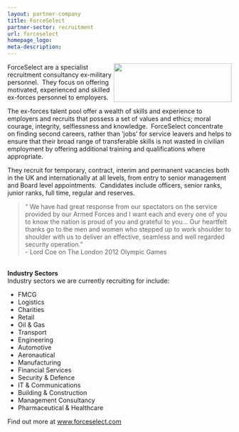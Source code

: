 ```yaml
---
layout: partner-company
title: ForceSelect
partner-sector: recruitment
url: forceselect
homepage_logo:
meta-description:
---
```


<p><img alt="" src="//images-investessex.firebaseapp.com/uploads/general/Job_Sign_2.png" style="float:right; height:87px; width:265px" />ForceSelect are a specialist recruitment consultancy ex-military personnel.&nbsp; They focus on offering motivated, experienced and skilled ex-forces personnel to employers.</p><p>The ex-forces talent pool offer a wealth of skills and experience to employers and recruits that possess a set of values and ethics; moral courage, integrity, selflessness and knowledge.&nbsp; ForceSelect concentrate on finding second careers, rather than &lsquo;jobs&rsquo; for service leavers and helps to ensure that their broad range of transferable skills is not wasted in civilian employment by offering additional training and qualifications where appropriate.</p><p>They recruit for temporary, contract, interim and permanent vacancies both in the UK and internationally at all levels, from entry to senior management and Board level appointments.&nbsp; Candidates include officers, senior ranks, junior ranks, full time, regular and reserves.&nbsp;</p><blockquote><p>&ldquo; We have had great response from our spectators on the service provided by our Armed Forces and I want each and every one of you to know the nation is proud of you and grateful to you&hellip; Our heartfelt thanks go to the men and women who stepped up to work shoulder to shoulder with us to deliver an effective, seamless and well regarded security operation.&rdquo;<br />- Lord Coe on The London 2012 Olympic Games</p></blockquote><p><br /><strong>Industry Sectors</strong><br />Industry sectors we are currently recruiting for include:</p><ul><li>FMCG</li><li>Logistics</li><li>Charities</li><li>Retail</li><li>Oil &amp; Gas</li><li>Transport</li><li>Engineering</li><li>Automotive</li><li>Aeronautical</li><li>Manufacturing</li><li>Financial Services</li><li>Security &amp; Defence</li><li>IT &amp; Communications</li><li>Building &amp; Construction</li><li>Management Consultancy</li><li>Pharmaceutical &amp; Healthcare</li></ul><p>Find out more at <a href="http://www.forceselect.com" target="_blank">www.forceselect.com</a></p>